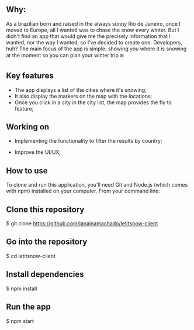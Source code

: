 ## Why: 

As a brazilian born and raised in the always sunny Rio de Janeiro, once I moved to Europe, all I wanted was to chase the snow every winter. But I didn't find an app that would give me the precisely information that I wanted, nor the way I wanted, so I've decided to create one. Developers, huh? 
The main focus of the app is simple: showing you where it is snowing at the moment so you can plan your winter trip ❄️ 


## Key features 

- The app displays a list of the cities where it's snowing;
- It also display the markers on the map with the locations;
- Once you click in a city in the city list, the map provides the fly to feature;

## Working on

- Implementing the functionality to filter the results by country;

- Improve the UI/UX;

## How to use

To clone and run this application, you'll need Git and Node.js (which comes with npm) installed on your computer. From your command line:

## Clone this repository

$ git clone https://github.com/janainamachado/letitsnow-client

## Go into the repository

$ cd letitsnow-client

## Install dependencies

$ npm install

## Run the app

$ npm start
